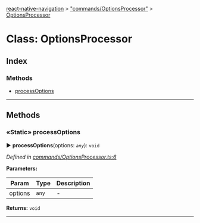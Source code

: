 [react-native-navigation](../README.md) > ["commands/OptionsProcessor"](../modules/_commands_optionsprocessor_.md) > [OptionsProcessor](../classes/_commands_optionsprocessor_.optionsprocessor.md)



# Class: OptionsProcessor

## Index

### Methods

* [processOptions](_commands_optionsprocessor_.optionsprocessor.md#processoptions)



---
## Methods
<a id="processoptions"></a>

### «Static» processOptions

► **processOptions**(options: *`any`*): `void`



*Defined in [commands/OptionsProcessor.ts:6](https://github.com/wix/react-native-navigation/blob/961d36be/lib/src/commands/OptionsProcessor.ts#L6)*



**Parameters:**

| Param | Type | Description |
| ------ | ------ | ------ |
| options | `any`   |  - |





**Returns:** `void`





___


